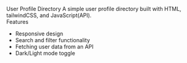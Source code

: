 User Profile Directory
A simple user profile directory built with HTML, tailwindCSS, and JavaScript(API).  
Features  
- Responsive design  
- Search and filter functionality
- Fetching user data from an API  
- Dark/Light mode toggle  
